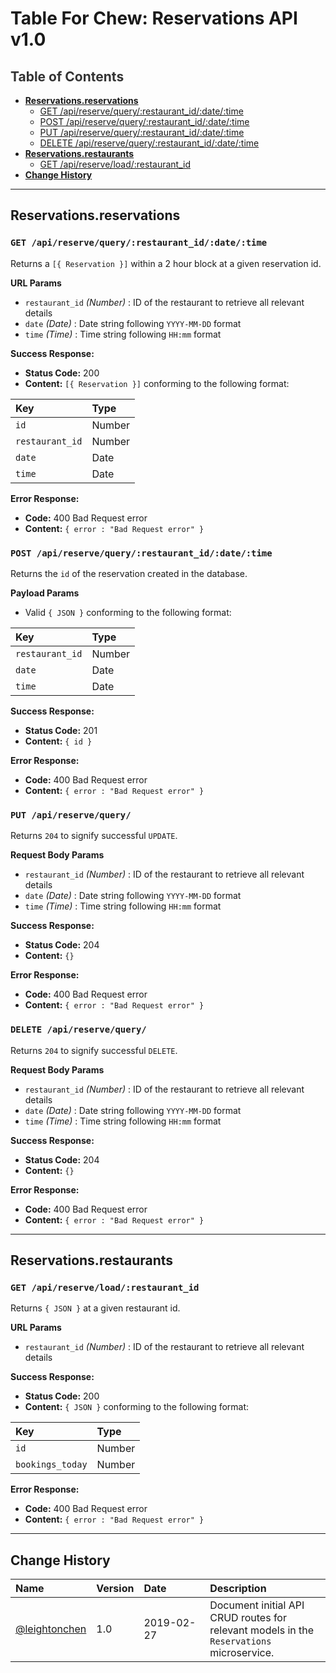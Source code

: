   # Table For Chew: Reservations API v1.0

## <a style="color: #333333">Table of Contents</a>
* [**Reservations.reservations**](#reservationsreservations)
    * [GET /api/reserve/query/:restaurant_id/:date/:time](#get-apireservequeryrestaurant_iddatetime)
    * [POST /api/reserve/query/:restaurant_id/:date/:time](#post-apireservequeryrestaurant_iddatetime)
    * [PUT /api/reserve/query/:restaurant_id/:date/:time](#put-apireservequeryrestaurant_iddatetime)
    * [DELETE /api/reserve/query/:restaurant_id/:date/:time](#delete-apireservequeryrestaurant_iddatetime)
* [**Reservations.restaurants**](#reservationsrestaurants)
    * [GET /api/reserve/load/:restaurant_id](#get-apireserveloadrestaurant_id)
* [**Change History**](#change-history)
<hr>

## Reservations.reservations
### `GET /api/reserve/query/:restaurant_id/:date/:time`
Returns a `[{ Reservation }]` within a 2 hour block at a given reservation id.

**URL Params**
  * `restaurant_id` _(Number)_ : ID of the restaurant to retrieve all relevant details
  * `date` _(Date)_ : Date string following `YYYY-MM-DD` format
  * `time` _(Time)_ : Time string following `HH:mm` format

**Success Response:**
  * **Status Code:** 200
  * **Content:** `[{ Reservation }]` conforming to the following format:

  |Key              |Type    |
  |:--------------- |:------ |
  |`id`             |Number  |
  |`restaurant_id`  |Number  |
  |`date`           |Date    |
  |`time`           |Date    |
 
**Error Response:**
  * **Code:** 400 Bad Request error
  * **Content:** `{ error : "Bad Request error" }`

### `POST /api/reserve/query/:restaurant_id/:date/:time`
Returns the `id` of the reservation created in the database.

**Payload Params**
  * Valid `{ JSON }` conforming to the following format:

  |Key              |Type    |
  |:--------------- |:------ |
  |`restaurant_id`  |Number  |
  |`date`           |Date    |
  |`time`           |Date    |

**Success Response:**
  * **Status Code:** 201
  * **Content:** `{ id }`
 
**Error Response:**
  * **Code:** 400 Bad Request error
  * **Content:** `{ error : "Bad Request error" }`

### `PUT /api/reserve/query/`
Returns `204` to signify successful `UPDATE`.

**Request Body Params**
  * `restaurant_id` _(Number)_ : ID of the restaurant to retrieve all relevant details
  * `date` _(Date)_ : Date string following `YYYY-MM-DD` format
  * `time` _(Time)_ : Time string following `HH:mm` format

**Success Response:**
  * **Status Code:** 204
  * **Content:** `{}`
 
**Error Response:**
  * **Code:** 400 Bad Request error
  * **Content:** `{ error : "Bad Request error" }`

### `DELETE /api/reserve/query/`
Returns `204` to signify successful `DELETE`.

**Request Body Params**
  * `restaurant_id` _(Number)_ : ID of the restaurant to retrieve all relevant details
  * `date` _(Date)_ : Date string following `YYYY-MM-DD` format
  * `time` _(Time)_ : Time string following `HH:mm` format

**Success Response:**
  * **Status Code:** 204
  * **Content:** `{}`
 
**Error Response:**
  * **Code:** 400 Bad Request error
  * **Content:** `{ error : "Bad Request error" }`
<hr>

## Reservations.restaurants
### `GET /api/reserve/load/:restaurant_id`
Returns `{ JSON }` at a given restaurant id.

**URL Params**
  * `restaurant_id` _(Number)_ : ID of the restaurant to retrieve all relevant details

**Success Response:**
  * **Status Code:** 200
  * **Content:** `{ JSON }` conforming to the following format:

  |Key                    |Type     |
  |:--------------------- |:------- |
  |`id`                   |Number   |
  |`bookings_today`       |Number   |
 
**Error Response:**
  * **Code:** 400 Bad Request error
  * **Content:** `{ error : "Bad Request error" }`


<hr>

## Change History
|Name                                 |Version    |Date&nbsp;&nbsp;&nbsp;&nbsp;&nbsp;&nbsp;&nbsp;&nbsp;&nbsp;&nbsp;&nbsp;&nbsp;|Description     |
|:----------------------------------------------- |:--------- |:--------- |:------- |
|[@leightonchen](https://github.com/leightonchen) |1.0        |2019-02-27 |Document initial API CRUD routes for relevant models in the `Reservations` microservice.
